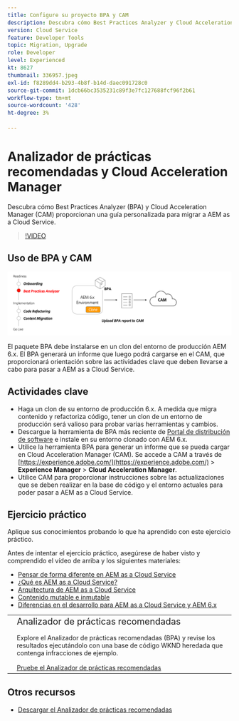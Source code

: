 ```yaml
---
title: Configure su proyecto BPA y CAM
description: Descubra cómo Best Practices Analyzer y Cloud Acceleration Manager proporcionan una guía personalizada para migrar a AEM as a Cloud Service.
version: Cloud Service
feature: Developer Tools
topic: Migration, Upgrade
role: Developer
level: Experienced
kt: 8627
thumbnail: 336957.jpeg
exl-id: f8289dd4-b293-4b8f-b14d-daec091728c0
source-git-commit: 1dcb66bc3535231c89f3e7fc127688fcf96f2b61
workflow-type: tm+mt
source-wordcount: '428'
ht-degree: 3%

---
```


# Analizador de prácticas recomendadas y Cloud Acceleration Manager

Descubra cómo Best Practices Analyzer (BPA) y Cloud Acceleration Manager (CAM) proporcionan una guía personalizada para migrar a AEM as a Cloud Service. 

>[!VIDEO](https://video.tv.adobe.com/v/336957/?quality=12&learn=on)

## Uso de BPA y CAM

![Diagrama de alto nivel de BPA y CAM](assets/bpa-cam-diagram.png)

El paquete BPA debe instalarse en un clon del entorno de producción AEM 6.x. El BPA generará un informe que luego podrá cargarse en el CAM, que proporcionará orientación sobre las actividades clave que deben llevarse a cabo para pasar a AEM as a Cloud Service.

## Actividades clave

+ Haga un clon de su entorno de producción 6.x. A medida que migra contenido y refactoriza código, tener un clon de un entorno de producción será valioso para probar varias herramientas y cambios.
+ Descargue la herramienta de BPA más reciente de [Portal de distribución de software](https://experience.adobe.com/#/downloads/content/software-distribution/es-ES/aemcloud.html) e instale en su entorno clonado con AEM 6.x.
+ Utilice la herramienta BPA para generar un informe que se pueda cargar en Cloud Acceleration Manager (CAM). Se accede a CAM a través de [https://experience.adobe.com/](https://experience.adobe.com/) > **Experience Manager** > **Cloud Acceleration Manager**.
+ Utilice CAM para proporcionar instrucciones sobre las actualizaciones que se deben realizar en la base de código y el entorno actuales para poder pasar a AEM as a Cloud Service.

## Ejercicio práctico

Aplique sus conocimientos probando lo que ha aprendido con este ejercicio práctico.

Antes de intentar el ejercicio práctico, asegúrese de haber visto y comprendido el vídeo de arriba y los siguientes materiales:

+ [Pensar de forma diferente en AEM as a Cloud Service](./introduction.md)
+ [¿Qué es AEM as a Cloud Service?](https://experienceleague.adobe.com/docs/experience-manager-learn/cloud-service/introduction/what-is-aem-as-a-cloud-service.html?lang=en)
+ [Arquitectura de AEM as a Cloud Service](https://experienceleague.adobe.com/docs/experience-manager-learn/cloud-service/introduction/architecture.html?lang=en)
+ [Contenido mutable e inmutable](https://experienceleague.adobe.com/docs/experience-manager-learn/cloud-service/developing/basics/mutable-immutable.html?lang=en)
+ [Diferencias en el desarrollo para AEM as a Cloud Service y AEM 6.x](https://experienceleague.adobe.com/docs/experience-manager-cloud-service/implementing/developing/development-guidelines.html#developing)

<table style="border-width:0">
    <tr>
        <td style="width:150px">
            <a  rel="noreferrer"
                target="_blank"
                href="https://github.com/adobe/aem-cloud-engineering-video-series-exercises/tree/session1-differently#bootcamp---session-1-introduction-and-thinking-differently"><img alt="Repositorio de GitHub de ejercicios prácticos" src="./assets/github.png"/>
            </a>        
        </td>
        <td style="width:100%;margin-bottom:1rem;">
            <div style="font-size:1.25rem;font-weight:400;">Analizador de prácticas recomendadas</div>
            <p style="margin:1rem 0">
                Explore el Analizador de prácticas recomendadas (BPA) y revise los resultados ejecutándolo con una base de código WKND heredada que contenga infracciones de ejemplo.
            </p>
            <a  rel="noreferrer"
                target="_blank"
                href="https://github.com/adobe/aem-cloud-engineering-video-series-exercises/tree/session1-differently#bootcamp---session-1-introduction-and-thinking-differently" class="spectrum-Button spectrum-Button--primary spectrum-Button--sizeM">
                <span class="spectrum-Button-label has-no-wrap has-text-weight-bold">Pruebe el Analizador de prácticas recomendadas</span>
            </a>
        </td>
    </tr>
</table>


## Otros recursos

+ [Descargar el Analizador de prácticas recomendadas](https://experience.adobe.com/#/downloads/content/software-distribution/en/aemcloud.html?fulltext=Best*+Practices*+Analyzer*&amp;orderby=%40jcr%3Acontent%2Fjcr%3AlastModified&amp;orderby.sort=desc&amp;layout=list&amp;p.offset=0&amp;p.limit=1)